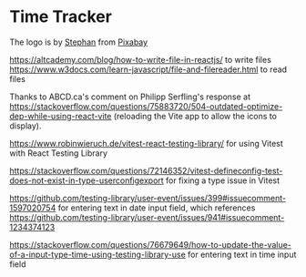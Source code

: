# Time Tracker

The logo is by [Stephan](https://pixabay.com/users/io-images-1096650/?utm_source=link-attribution&utm_medium=referral&utm_campaign=image&utm_content=1606153) from [Pixabay](https://pixabay.com//?utm_source=link-attribution&utm_medium=referral&utm_campaign=image&utm_content=1606153)

https://altcademy.com/blog/how-to-write-file-in-reactjs/ to write files
https://www.w3docs.com/learn-javascript/file-and-filereader.html to read files

Thanks to ABCD.ca's comment on Philipp Serfling's response at https://stackoverflow.com/questions/75883720/504-outdated-optimize-dep-while-using-react-vite (reloading the Vite app to allow the icons to display).

https://www.robinwieruch.de/vitest-react-testing-library/ for using Vitest with React Testing Library

https://stackoverflow.com/questions/72146352/vitest-defineconfig-test-does-not-exist-in-type-userconfigexport for fixing a type issue in Vitest

https://github.com/testing-library/user-event/issues/399#issuecomment-1597020754 for entering text in date input field, which references https://github.com/testing-library/user-event/issues/941#issuecomment-1234374123

https://stackoverflow.com/questions/76679649/how-to-update-the-value-of-a-input-type-time-using-testing-library-use for entering text in time input field
